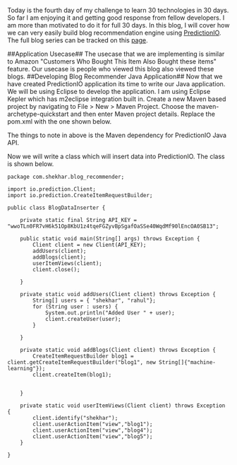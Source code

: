 Today is the fourth day of my challenge to learn 30 technologies in 30 days. So far I am enjoying it and getting good response from fellow developers. I am more than motivated to do it for full 30 days. In this blog, I will cover how we can very easily build blog recommendation engine using <a href="http://prediction.io/" target="_blank">PredictionIO</a>. The full blog series can be tracked on this <a href="http://whyjava.wordpress.com/30-technologies-in-30-days/" target="_blank">page</a>.

##Application Usecase##
The usecase that we are implementing is similar to Amazon "Customers Who Bought This Item Also Bought these items" feature. Our usecase is people who viewed this blog also viewed these blogs.
##Developing Blog Recommender Java Application##
Now that we have created PredictionIO application its time to write our Java application. We will be using Eclipse to develop the application. I am using Eclipse Kepler which has m2eclipse integration built in. Create a new Maven based project by navigating to File &gt; New &gt; Maven Project. Choose the maven-archetype-quickstart and then enter Maven project details. Replace the pom.xml with the one shown below.



The things to note in above is the Maven dependency for PredictionIO Java API.

Now we will write a class which will insert data into PredictionIO. The class is shown below.

```
package com.shekhar.blog_recommender;

import io.prediction.Client;
import io.prediction.CreateItemRequestBuilder;

public class BlogDataInserter {

    private static final String API_KEY = "wwoTLn0FR7vH6k51Op8KbU1z4tqeFGZyvBpSgafOaSSe40WqdMf90lEncOA0SB13";

    public static void main(String[] args) throws Exception {
        Client client = new Client(API_KEY);
        addUsers(client);
        addBlogs(client);
        userItemViews(client);
        client.close();

    }

    private static void addUsers(Client client) throws Exception {
        String[] users = { "shekhar", "rahul"};
        for (String user : users) {
            System.out.println("Added User " + user);
            client.createUser(user);
        }

    }

    private static void addBlogs(Client client) throws Exception {
        CreateItemRequestBuilder blog1 = client.getCreateItemRequestBuilder("blog1", new String[]{"machine-learning"});
        client.createItem(blog1);

        
    }

    private static void userItemViews(Client client) throws Exception {
        client.identify("shekhar");
        client.userActionItem("view","blog1");
        client.userActionItem("view","blog4");
        client.userActionItem("view","blog5");
	}

}
```